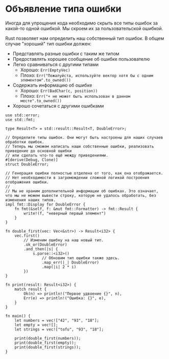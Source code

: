 # Объявление типа ошибки

Иногда для упрощения кода необходимо скрыть все типы ошибок за какой-то одной ошибкой. Мы скроем их за пользовательской ошибкой.

Rust позволяет нам определить наш собственный тип ошибок.  В общем случае "хороший" тип ошибки должен:

- Представлять разные ошибки с таким же типом
- Предоставлять хорошее сообщение об ошибке пользователю
- Легко сравниваться с другими типами
    - Хорошо: `Err(EmptyVec)`
    - Плохо: `Err("Пожалуйста, используйте вектор хотя бы с одним элементом".to_owned())`
- Содержать информацию об ошибке
    - Хорошо: `Err(BadChar(c, position))`
    - Плохо: `Err("+ не может быть использован в данном месте".to_owned())`
- Хорошо сочетаться с другими ошибками

```rust,editable
use std::error;
use std::fmt;

type Result<T> = std::result::Result<T, DoubleError>;

// Определите типы ошибок. Они могут быть настроены для наших случаев обработки ошибок.
// Теперь мы сможем написать наши собственные ошибки, реализовать приведение до основной ошибки
// или сделать что-то ещё между приведениями.
#[derive(Debug, Clone)]
struct DoubleError;

// Генерация ошибки полностью отделена от того, как она отображается.
// Нет необходимости в загромождении сложной логикой построения отображения ошибки.
//
// Мы не храним дополнительной информации об ошибках. Это означает, что мы не можем вывести строку, которую не удалось обработать, без изменения наших типов.
impl fmt::Display for DoubleError {
    fn fmt(&self, f: &mut fmt::Formatter) -> fmt::Result {
        write!(f, "неверный первый элемент")
    }
}

fn double_first(vec: Vec<&str>) -> Result<i32> {
    vec.first()
        // Изменим ошибку на наш новый тип.
        .ok_or(DoubleError)
        .and_then(|s| {
            s.parse::<i32>()
                // Обновим тип ошибки также здесь.
                .map_err(|_| DoubleError)
                .map(|i| 2 * i)
        })
}

fn print(result: Result<i32>) {
    match result {
        Ok(n) => println!("Первое удвоение {}", n),
        Err(e) => println!("Ошибка: {}", e),
    }
}

fn main() {
    let numbers = vec!["42", "93", "18"];
    let empty = vec![];
    let strings = vec!["tofu", "93", "18"];

    print(double_first(numbers));
    print(double_first(empty));
    print(double_first(strings));
}
```
